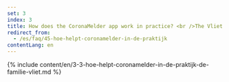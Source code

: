 ```yaml
---
set: 3
index: 3
title: How does the CoronaMelder app work in practice? <br />The Vliet family
redirect_from: 
  - /es/faq/45-hoe-helpt-coronamelder-in-de-praktijk
contentLang: en
---
```

{% include content/en/3-3-hoe-helpt-coronamelder-in-de-praktijk-de-familie-vliet.md %}
